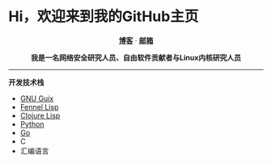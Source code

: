 # Hi，欢迎来到我的GitHub主页
<p align="center">
<b><a href="https://c4dr01d.github.io">博客</a></b>
·
<b><a href="mailto:c4droid@foxmail.com">邮箱</a></b>
</p>
<div align="center">
<b>我是一名网络安全研究人员、自由软件贡献者与Linux内核研究人员</b>
</div>
<hr>

<div>
<b>开发技术栈</b><br>
<ul>
<li><a href="https://guix.gnu.org">GNU Guix</a></li>
<li><a href="https://fennel-lang.org">Fennel Lisp</a></li>
<li><a href="https://clojure.org">Clojure Lisp</a></li>
<li><a href="https://www.python.org">Python</a></li>
<li><a href="https://golang.google.cn">Go</a></li>
<li>C</li>
<li>汇编语言</li>
</ul>
<div>

<!-- <div>
<b>信安技术栈</b><br>
<ul>
</ul>
</div> -->